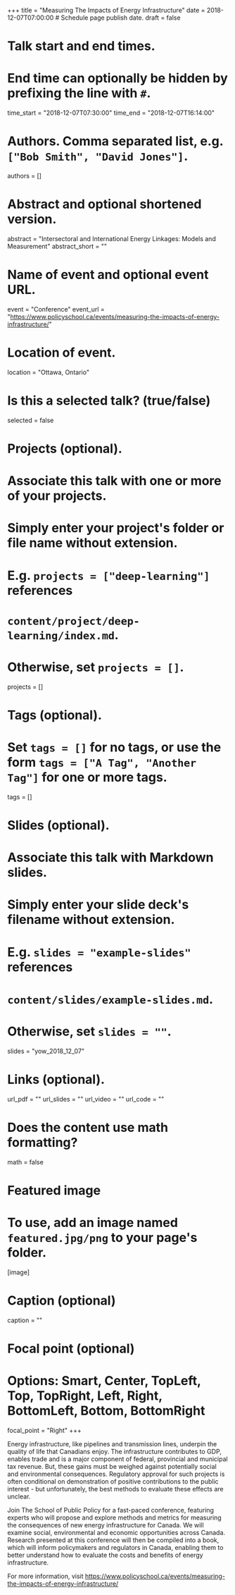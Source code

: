 +++
title = "Measuring The Impacts of Energy Infrastructure"
date = 2018-12-07T07:00:00  # Schedule page publish date.
draft = false

# Talk start and end times.
#   End time can optionally be hidden by prefixing the line with `#`.
time_start = "2018-12-07T07:30:00"
time_end = "2018-12-07T16:14:00"

# Authors. Comma separated list, e.g. `["Bob Smith", "David Jones"]`.
authors = []

# Abstract and optional shortened version.
abstract = "Intersectoral and International Energy Linkages: Models and Measurement"
abstract_short = ""

# Name of event and optional event URL.
event = "Conference"
event_url = "https://www.policyschool.ca/events/measuring-the-impacts-of-energy-infrastructure/"

# Location of event.
location = "Ottawa, Ontario"

# Is this a selected talk? (true/false)
selected = false

# Projects (optional).
#   Associate this talk with one or more of your projects.
#   Simply enter your project's folder or file name without extension.
#   E.g. `projects = ["deep-learning"]` references 
#   `content/project/deep-learning/index.md`.
#   Otherwise, set `projects = []`.
projects = []

# Tags (optional).
#   Set `tags = []` for no tags, or use the form `tags = ["A Tag", "Another Tag"]` for one or more tags.
tags = []

# Slides (optional).
#   Associate this talk with Markdown slides.
#   Simply enter your slide deck's filename without extension.
#   E.g. `slides = "example-slides"` references 
#   `content/slides/example-slides.md`.
#   Otherwise, set `slides = ""`.
slides = "yow_2018_12_07"

# Links (optional).
url_pdf = ""
url_slides = ""
url_video = ""
url_code = ""

# Does the content use math formatting?
math = false

# Featured image
# To use, add an image named `featured.jpg/png` to your page's folder. 
[image]
  # Caption (optional)
  caption = ""

  # Focal point (optional)
  # Options: Smart, Center, TopLeft, Top, TopRight, Left, Right, BottomLeft, Bottom, BottomRight
  focal_point = "Right"
+++

Energy infrastructure, like pipelines and transmission lines, underpin the quality of life that Canadians enjoy. The infrastructure contributes to GDP, enables trade and is a major component of federal, provincial and municipal tax revenue. But, these gains must be weighed against potentially social and environmental consequences. Regulatory approval for such projects is often conditional on demonstration of positive contributions to the public interest - but unfortunately, the best methods to evaluate these effects are unclear.

Join The School of Public Policy for a fast-paced conference, featuring experts who will propose and explore methods and metrics for measuring the consequences of new energy infrastructure for Canada. We will examine social, environmental and economic opportunities across Canada. Research presented at this conference will then be compiled into a book, which will inform policymakers and regulators in Canada, enabling them to better understand how to evaluate the costs and benefits of energy infrastructure.

For more information, visit https://www.policyschool.ca/events/measuring-the-impacts-of-energy-infrastructure/ 
